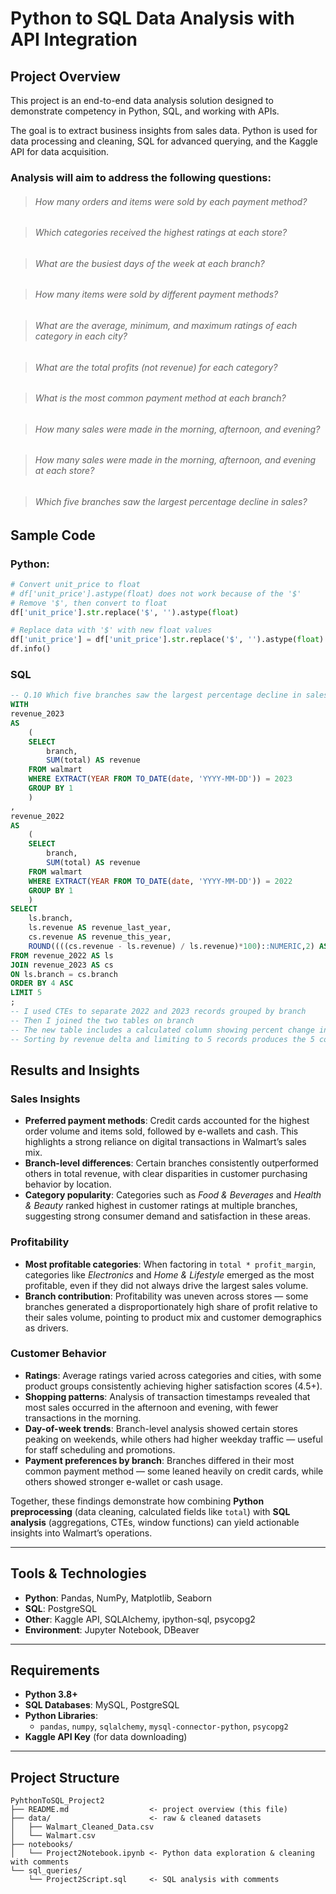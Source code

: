# Python to SQL Data Analysis with API Integration

## Project Overview
This project is an end-to-end data analysis solution designed to demonstrate competency in Python, SQL, and working with APIs.  

The goal is to extract business insights from sales data. Python is used for data processing and cleaning, SQL for advanced querying, and the Kaggle API for data acquisition.

### Analysis will aim to address the following questions:

> ###### How many orders and items were sold by each payment method?  

> ###### Which categories received the highest ratings at each store?  

> ###### What are the busiest days of the week at each branch?  

> ###### How many items were sold by different payment methods?  

> ###### What are the average, minimum, and maximum ratings of each category in each city?  

> ###### What are the total profits (not revenue) for each category?  

> ###### What is the most common payment method at each branch?  

> ###### How many sales were made in the morning, afternoon, and evening?  

> ###### How many sales were made in the morning, afternoon, and evening at each store?  

> ###### Which five branches saw the largest percentage decline in sales?  


## Sample Code
### Python:
```python
# Convert unit_price to float
# df['unit_price'].astype(float) does not work because of the '$'
# Remove '$', then convert to float
df['unit_price'].str.replace('$', '').astype(float)

# Replace data with '$' with new float values
df['unit_price'] = df['unit_price'].str.replace('$', '').astype(float)
df.info()
```
### SQL
```sql
-- Q.10 Which five branches saw the largest percentage decline in sales?
WITH 
revenue_2023
AS
	(
	SELECT
		branch,
		SUM(total) AS revenue
	FROM walmart
	WHERE EXTRACT(YEAR FROM TO_DATE(date, 'YYYY-MM-DD')) = 2023
	GROUP BY 1
	)
,
revenue_2022
AS
	(
	SELECT
		branch,
		SUM(total) AS revenue
	FROM walmart
	WHERE EXTRACT(YEAR FROM TO_DATE(date, 'YYYY-MM-DD')) = 2022
	GROUP BY 1
	)
SELECT 
	ls.branch,
	ls.revenue AS revenue_last_year,
	cs.revenue AS revenue_this_year,
	ROUND((((cs.revenue - ls.revenue) / ls.revenue)*100)::NUMERIC,2) AS revenue_delta_perc
FROM revenue_2022 AS ls
JOIN revenue_2023 AS cs
ON ls.branch = cs.branch
ORDER BY 4 ASC 
LIMIT 5
;
-- I used CTEs to separate 2022 and 2023 records grouped by branch
-- Then I joined the two tables on branch
-- The new table includes a calculated column showing percent change in revenue
-- Sorting by revenue delta and limiting to 5 records produces the 5 companies that experienced the largest sales decline

```

## Results and Insights

### Sales Insights
- **Preferred payment methods**: Credit cards accounted for the highest order volume and items sold, followed by e-wallets and cash. This highlights a strong reliance on digital transactions in Walmart’s sales mix.  
- **Branch-level differences**: Certain branches consistently outperformed others in total revenue, with clear disparities in customer purchasing behavior by location.  
- **Category popularity**: Categories such as *Food & Beverages* and *Health & Beauty* ranked highest in customer ratings at multiple branches, suggesting strong consumer demand and satisfaction in these areas.

### Profitability
- **Most profitable categories**: When factoring in `total * profit_margin`, categories like *Electronics* and *Home & Lifestyle* emerged as the most profitable, even if they did not always drive the largest sales volume.  
- **Branch contribution**: Profitability was uneven across stores — some branches generated a disproportionately high share of profit relative to their sales volume, pointing to product mix and customer demographics as drivers.

### Customer Behavior
- **Ratings**: Average ratings varied across categories and cities, with some product groups consistently achieving higher satisfaction scores (4.5+).  
- **Shopping patterns**: Analysis of transaction timestamps revealed that most sales occurred in the afternoon and evening, with fewer transactions in the morning.  
- **Day-of-week trends**: Branch-level analysis showed certain stores peaking on weekends, while others had higher weekday traffic — useful for staff scheduling and promotions.  
- **Payment preferences by branch**: Branches differed in their most common payment method — some leaned heavily on credit cards, while others showed stronger e-wallet or cash usage.

Together, these findings demonstrate how combining **Python preprocessing** (data cleaning, calculated fields like `total`) with **SQL analysis** (aggregations, CTEs, window functions) can yield actionable insights into Walmart’s operations.


---

## Tools & Technologies
- **Python**: Pandas, NumPy, Matplotlib, Seaborn  
- **SQL**: PostgreSQL  
- **Other**: Kaggle API, SQLAlchemy, ipython-sql, psycopg2  
- **Environment**: Jupyter Notebook, DBeaver  

---

## Requirements

- **Python 3.8+**
- **SQL Databases**: MySQL, PostgreSQL
- **Python Libraries**:
  - `pandas`, `numpy`, `sqlalchemy`, `mysql-connector-python`, `psycopg2`
- **Kaggle API Key** (for data downloading)


---

## Project Structure
```plaintext
PyhthonToSQL_Project2
├── README.md                  <- project overview (this file)
├── data/                      <- raw & cleaned datasets
│   ├── Walmart_Cleaned_Data.csv
│   └── Walmart.csv
├── notebooks/
│   └── Project2Notebook.ipynb <- Python data exploration & cleaning with comments
└── sql_queries/
    └── Project2Script.sql     <- SQL analysis with comments
